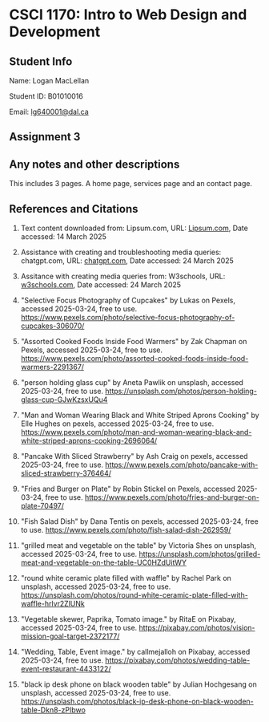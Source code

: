 # CSCI 1170: Intro to Web Design and Development

## Student Info

Name: Logan MacLellan

Student ID: B01010016

Email: lg640001@dal.ca

## Assignment 3 

## Any notes and other descriptions

This includes 3 pages. A home page, services page and an contact page.

## References and Citations

1. Text content downloaded from: Lipsum.com, URL: [Lipsum.com](https://www.lipsum.com), Date accessed: 14 March 2025

2. Assistance with creating and troubleshooting media queries: chatgpt.com, URL: [chatgpt.com](https://chatgpt.com/share/67e1dd2c-6200-800d-9c1a-4f9c58ab6d1c), Date accessed: 24 March 2025

3. Assitance with creating media queries from: W3schools, URL: [w3schools.com](https://www.w3schools.com/css/css_rwd_mediaqueries.asp), Date accessed: 24 March 2025

4. "Selective Focus Photography of Cupcakes" by Lukas on Pexels, accessed 2025-03-24, free to use.
https://www.pexels.com/photo/selective-focus-photography-of-cupcakes-306070/

5. "Assorted Cooked Foods Inside Food Warmers" by Zak Chapman on Pexels, accessed 2025-03-24, free to use.
https://www.pexels.com/photo/assorted-cooked-foods-inside-food-warmers-2291367/

6. "person holding glass cup" by Aneta Pawlik on unsplash, accessed 2025-03-24, free to use.
https://unsplash.com/photos/person-holding-glass-cup-GJwKzsxUQu4

7. "Man and Woman Wearing Black and White Striped Aprons Cooking" by Elle Hughes on pexels, accessed 2025-03-24, free to use.
https://www.pexels.com/photo/man-and-woman-wearing-black-and-white-striped-aprons-cooking-2696064/

8. "Pancake With Sliced Strawberry" by Ash Craig on pexels, accessed 2025-03-24, free to use.
https://www.pexels.com/photo/pancake-with-sliced-strawberry-376464/

9. "Fries and Burger on Plate" by Robin Stickel on Pexels, accessed 2025-03-24, free to use.
https://www.pexels.com/photo/fries-and-burger-on-plate-70497/

10. "Fish Salad Dish" by Dana Tentis on pexels, accessed 2025-03-24, free to use.
https://www.pexels.com/photo/fish-salad-dish-262959/

11. "grilled meat and vegetable on the table" by Victoria Shes on unsplash, accessed 2025-03-24, free to use.
https://unsplash.com/photos/grilled-meat-and-vegetable-on-the-table-UC0HZdUitWY

12. "round white ceramic plate filled with waffle" by Rachel Park on unsplash, accessed 2025-03-24, free to use.
https://unsplash.com/photos/round-white-ceramic-plate-filled-with-waffle-hrlvr2ZlUNk

13. "Vegetable skewer, Paprika, Tomato image." by RitaE on Pixabay, accessed 2025-03-24, free to use.
https://pixabay.com/photos/vision-mission-goal-target-2372177/

14. "Wedding, Table, Event image." by callmejalloh on Pixabay, accessed 2025-03-24, free to use.
https://pixabay.com/photos/wedding-table-event-restaurant-4433122/ 

15. "black ip desk phone on black wooden table" by Julian Hochgesang on unsplash, accessed 2025-03-24, free to use.
https://unsplash.com/photos/black-ip-desk-phone-on-black-wooden-table-Dkn8-zPIbwo
